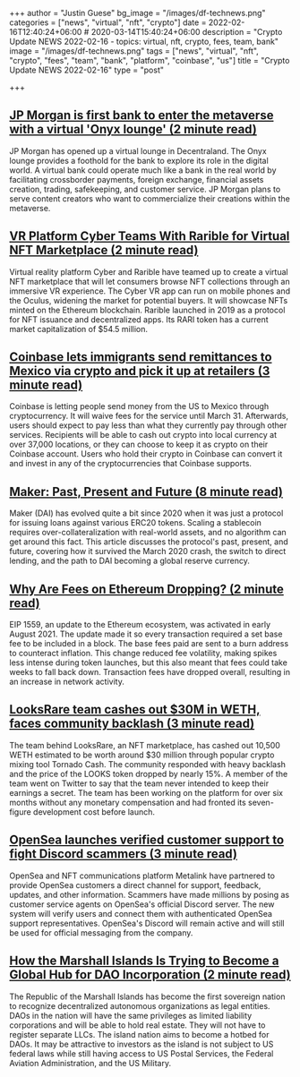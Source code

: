 +++
author = "Justin Guese"
bg_image = "/images/df-technews.png"
categories = ["news", "virtual", "nft", "crypto"]
date = 2022-02-16T12:40:24+06:00 # 2020-03-14T15:40:24+06:00
description = "Crypto Update NEWS 2022-02-16 - topics: virtual, nft, crypto, fees, team, bank"
image = "/images/df-technews.png"
tags = ["news", "virtual", "nft", "crypto", "fees", "team", "bank", "platform", "coinbase", "us"]
title = "Crypto Update NEWS 2022-02-16"
type = "post"

+++

## [JP Morgan is first bank to enter the metaverse with a virtual 'Onyx lounge' (2 minute read)](https://www.usatoday.com/story/money/2022/02/15/jp-morgan-bank-joins-metaverse/6803137001/)

JP Morgan has opened up a virtual lounge in Decentraland. The Onyx lounge provides a foothold for the bank to explore its role in the digital world. A virtual bank could operate much like a bank in the real world by facilitating crossborder payments, foreign exchange, financial assets creation, trading, safekeeping, and customer service. JP Morgan plans to serve content creators who want to commercialize their creations within the metaverse.

## [VR Platform Cyber Teams With Rarible for Virtual NFT Marketplace (2 minute read)](https://decrypt.co/93015/vr-platform-cyber-rarible-virtual-nft-marketplace)

Virtual reality platform Cyber and Rarible have teamed up to create a virtual NFT marketplace that will let consumers browse NFT collections through an immersive VR experience. The Cyber VR app can run on mobile phones and the Oculus, widening the market for potential buyers. It will showcase NFTs minted on the Ethereum blockchain. Rarible launched in 2019 as a protocol for NFT issuance and decentralized apps. Its RARI token has a current market capitalization of $54.5 million.

## [Coinbase lets immigrants send remittances to Mexico via crypto and pick it up at retailers (3 minute read)](https://venturebeat.com/2022/02/15/coinbase-lets-immigrants-send-remittances-to-mexico-via-crypto-and-pick-it-up-at-retailers/)

Coinbase is letting people send money from the US to Mexico through cryptocurrency. It will waive fees for the service until March 31. Afterwards, users should expect to pay less than what they currently pay through other services. Recipients will be able to cash out crypto into local currency at over 37,000 locations, or they can choose to keep it as crypto on their Coinbase account. Users who hold their crypto in Coinbase can convert it and invest in any of the cryptocurrencies that Coinbase supports.

## [Maker: Past, Present and Future (8 minute read)](https://hexonaut.medium.com/maker-past-present-and-future-9fd67da4f229)

Maker (DAI) has evolved quite a bit since 2020 when it was just a protocol for issuing loans against various ERC20 tokens. Scaling a stablecoin requires over-collateralization with real-world assets, and no algorithm can get around this fact. This article discusses the protocol's past, present, and future, covering how it survived the March 2020 crash, the switch to direct lending, and the path to DAI becoming a global reserve currency.

## [Why Are Fees on Ethereum Dropping? (2 minute read)](https://www.coindesk.com/markets/2022/02/15/why-are-fees-on-ethereum-dropping/)

EIP 1559, an update to the Ethereum ecosystem, was activated in early August 2021. The update made it so every transaction required a set base fee to be included in a block. The base fees paid are sent to a burn address to counteract inflation. This change reduced fee volatility, making spikes less intense during token launches, but this also meant that fees could take weeks to fall back down. Transaction fees have dropped overall, resulting in an increase in network activity.

## [LooksRare team cashes out $30M in WETH, faces community backlash (3 minute read)](https://cointelegraph.com/news/looksrare-team-cashes-out-30m-in-weth-faces-community-backlash)

The team behind LooksRare, an NFT marketplace, has cashed out 10,500 WETH estimated to be worth around $30 million through popular crypto mixing tool Tornado Cash. The community responded with heavy backlash and the price of the LOOKS token dropped by nearly 15%. A member of the team went on Twitter to say that the team never intended to keep their earnings a secret. The team has been working on the platform for over six months without any monetary compensation and had fronted its seven-figure development cost before launch.

## [OpenSea launches verified customer support to fight Discord scammers (3 minute read)](https://www.theverge.com/2022/2/15/22935143/opensea-nft-metalink-launch-verified-dm-scammers-discord)

OpenSea and NFT communications platform Metalink have partnered to provide OpenSea customers a direct channel for support, feedback, updates, and other information. Scammers have made millions by posing as customer service agents on OpenSea's official Discord server. The new system will verify users and connect them with authenticated OpenSea support representatives. OpenSea's Discord will remain active and will still be used for official messaging from the company.

## [How the Marshall Islands Is Trying to Become a Global Hub for DAO Incorporation (2 minute read)](https://www.coindesk.com/policy/2022/02/15/how-the-marshall-islands-is-trying-to-become-a-global-hub-for-dao-incorporation/)

The Republic of the Marshall Islands has become the first sovereign nation to recognize decentralized autonomous organizations as legal entities. DAOs in the nation will have the same privileges as limited liability corporations and will be able to hold real estate. They will not have to register separate LLCs. The island nation aims to become a hotbed for DAOs. It may be attractive to investors as the island is not subject to US federal laws while still having access to US Postal Services, the Federal Aviation Administration, and the US Military.

